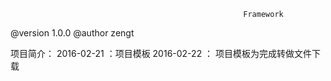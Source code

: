 
                                                        Framework
@version 1.0.0
@author zengt


项目简介：
2016-02-21 ：项目模板
2016-02-22 ： 项目模板为完成转做文件下载
